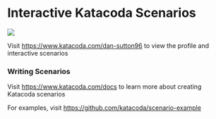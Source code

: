 # Interactive Katacoda Scenarios

[![](http://shields.katacoda.com/katacoda/dan-sutton96/count.svg)](https://www.katacoda.com/dan-sutton96 "Get your profile on Katacoda.com")

Visit https://www.katacoda.com/dan-sutton96 to view the profile and interactive scenarios

### Writing Scenarios
Visit https://www.katacoda.com/docs to learn more about creating Katacoda scenarios

For examples, visit https://github.com/katacoda/scenario-example
